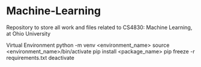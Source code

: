 # Machine-Learning
Repository to store all work and files related to CS4830: Machine Learning, at Ohio University

Virtual Environment
    python -m venv <environment_name>
    source <environment_name>/bin/activate
    pip install <package_name>
    pip freeze -r requirements.txt
    deactivate